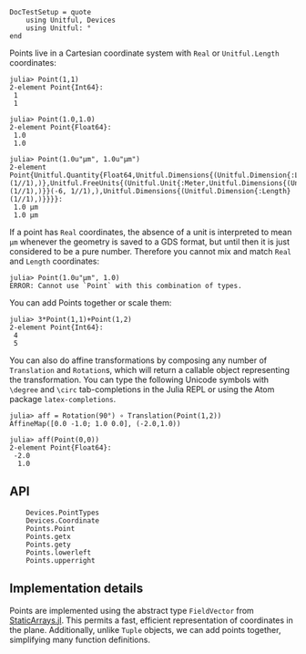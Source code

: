 ```@meta
DocTestSetup = quote
    using Unitful, Devices
    using Unitful: °
end
```

Points live in a Cartesian coordinate system with `Real` or `Unitful.Length` coordinates:

```jldoctest
julia> Point(1,1)
2-element Point{Int64}:
 1
 1

julia> Point(1.0,1.0)
2-element Point{Float64}:
 1.0
 1.0

julia> Point(1.0u"μm", 1.0u"μm")
2-element Point{Unitful.Quantity{Float64,Unitful.Dimensions{(Unitful.Dimension{:Length}(1//1),)},Unitful.FreeUnits{(Unitful.Unit{:Meter,Unitful.Dimensions{(Unitful.Dimension{:Length}(1//1),)}}(-6, 1//1),),Unitful.Dimensions{(Unitful.Dimension{:Length}(1//1),)}}}}:
 1.0 μm
 1.0 μm
```

If a point has `Real` coordinates, the absence of a unit is interpreted to mean
`μm` whenever the geometry is saved to a GDS format, but until then it is just
considered to be a pure number. Therefore you cannot mix and match `Real` and
`Length` coordinates:

```jldoctest
julia> Point(1.0u"μm", 1.0)
ERROR: Cannot use `Point` with this combination of types.
```

You can add Points together or scale them:
```jldoctest
julia> 3*Point(1,1)+Point(1,2)
2-element Point{Int64}:
 4
 5
```

You can also do affine transformations by composing any number of `Translation`
and `Rotation`s, which will return a callable object representing the
transformation. You can type the following Unicode symbols with `\degree` and
`\circ` tab-completions in the Julia REPL or using the Atom package
`latex-completions`.

```jldoctest
julia> aff = Rotation(90°) ∘ Translation(Point(1,2))
AffineMap([0.0 -1.0; 1.0 0.0], (-2.0,1.0))

julia> aff(Point(0,0))
2-element Point{Float64}:
 -2.0
  1.0
```

## API

```@docs
    Devices.PointTypes
    Devices.Coordinate
    Points.Point
    Points.getx
    Points.gety
    Points.lowerleft
    Points.upperright
```

## Implementation details

Points are implemented using the abstract type `FieldVector`
from [StaticArrays.jl](https://github.com/JuliaArrays/StaticArrays.jl).
This permits a fast, efficient representation of
coordinates in the plane. Additionally, unlike `Tuple` objects, we can
add points together, simplifying many function definitions.
